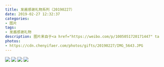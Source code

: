 ```yaml
---
title: 发酱感谢礼物系列（20190227）
date: 2019-02-27 12:32:37
categories:
- 图片
tags:
- 发酱感谢礼物
description: 图片来自于<a href="https://weibo.com/p/1005051720171447" target="_blank">quanmmmmm</a>
photos: 
- https://cdn.chenyifaer.com/photos/gifts/20190227/IMG_5643.JPG
---
```


![](https://cdn.chenyifaer.com/photos/gifts/20190227/IMG_5644.JPG)
![](https://cdn.chenyifaer.com/photos/gifts/20190227/IMG_5645.JPG)
![](https://cdn.chenyifaer.com/photos/gifts/20190227/IMG_5646.JPG)
![](https://cdn.chenyifaer.com/photos/gifts/20190227/IMG_5647.JPG)